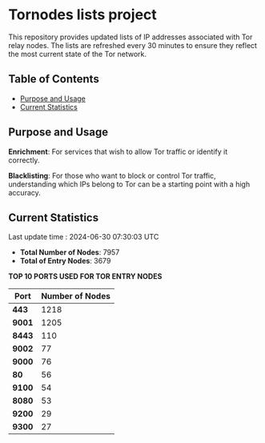 # Tornodes lists project

This repository provides updated lists of IP addresses associated with Tor relay nodes. The lists are refreshed every 30 minutes to ensure they reflect the most current state of the Tor network.

## Table of Contents

- [Purpose and Usage](#purpose-and-usage)
- [Current Statistics](#current-statistics)


## Purpose and Usage

**Enrichment**: For services that wish to allow Tor traffic or identify it correctly.

**Blacklisting**: For those who want to block or control Tor traffic, understanding which IPs belong to Tor can be a starting point with a high accuracy.

## Current Statistics

Last update time : 2024-06-30 07:30:03 UTC

- **Total Number of Nodes**: 7957
- **Total of Entry Nodes**: 3679

**TOP 10 PORTS USED FOR TOR ENTRY NODES**

| **Port** | **Number of Nodes** |
|------|-----------------|
| **443**   | 1218  |
| **9001**   | 1205  |
| **8443**   | 110  |
| **9002**   | 77  |
| **9000**   | 76  |
| **80**   | 56  |
| **9100**   | 54  |
| **8080**   | 53  |
| **9200**   | 29  |
| **9300**   | 27  |

